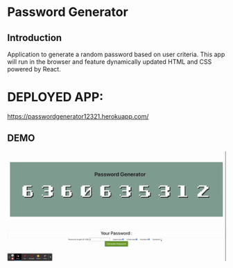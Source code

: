 # Password Generator

## Introduction

Application to generate a random password based on user criteria. This app will run in the browser and feature dynamically updated HTML and CSS powered by React.

# DEPLOYED APP: 
https://passwordgenerator12321.herokuapp.com/

## DEMO
<img src="https://raw.githubusercontent.com/anasm23/PasswordGenerator/main/Assets/PassgenGif.gif"/>


